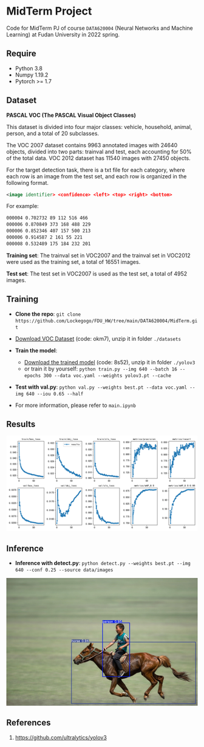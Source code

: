 # MidTerm Project

Code for MidTerm PJ  of course `DATA620004` (Neural Networks and Machine Learning) at Fudan University in 2022 spring. 

## Require

* Python 3.8
* Numpy 1.19.2
* Pytorch >= 1.7

## Dataset

**PASCAL VOC (The PASCAL Visual Object Classes)**

This dataset is divided into four major classes: vehicle, household, animal, person, and a total of 20 subclasses.

The VOC 2007 dataset contains 9963 annotated images with 24640 objects, divided into two parts: trainval and test, each accounting for 50% of the total data. VOC 2012 dataset has 11540 images with 27450 objects.

For the target detection task, there is a txt file for each category, where each row is an image from the test set, and each row is organized in the following format.

```xml
<image identifier> <confidence> <left> <top> <right> <bottom>
```

For example:

```xml
000004 0.702732 89 112 516 466
000006 0.870849 373 168 488 229
000006 0.852346 407 157 500 213
000006 0.914587 2 161 55 221
000008 0.532489 175 184 232 201
```

**Training set**: The trainval set in VOC2007 and the trainval set in VOC2012 were used as the training set, a total of 16551 images.

**Test set**: The test set in VOC2007 is used as the test set, a total of 4952 images.

## Training 

- **Clone the repo**: `git clone https://github.com/Lockegogo/FDU_HW/tree/main/DATA620004/MidTerm.git`
- [Download VOC Dataset](https://pan.baidu.com/s/13eYdR4qkRmFqvta6XGuwmQ?pwd=okm7 ) (code: okm7), unzip it  in  folder `./datasets`
- **Train the model**:
  - [Download the trained model](https://pan.baidu.com/s/1Hpd2_3JHHIGPmh9FWOvMrg?pwd=8s52) (code: 8s52), unzip it in folder `./yolov3`
  - or train it by yourself: `python train.py --img 640 --batch 16 --epochs 300 --data voc.yaml --weights yolov3.pt --cache `

- **Test with val.py**: `python val.py --weights best.pt --data voc.yaml --img 640 --iou 0.65 --half`
- For more information, please refer to `main.ipynb`

## Results

![results](pics/results.png)

## Inference

- **Inference with detect.py**: `python detect.py --weights best.pt --img 640 --conf 0.25 --source data/images`

<img src="pics/sample1.jpg" alt="sample1" style="zoom: 50%;" />



## References

1. https://github.com/ultralytics/yolov3





